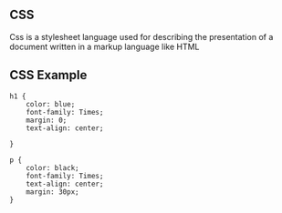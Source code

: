 ## CSS 
Css is a stylesheet language used for describing the presentation of a document written in a markup language like HTML

## CSS Example
```
h1 {
    color: blue;
    font-family: Times;
    margin: 0;
    text-align: center;

}

p {
    color: black;
    font-family: Times;
    text-align: center;
    margin: 30px;
}
```
